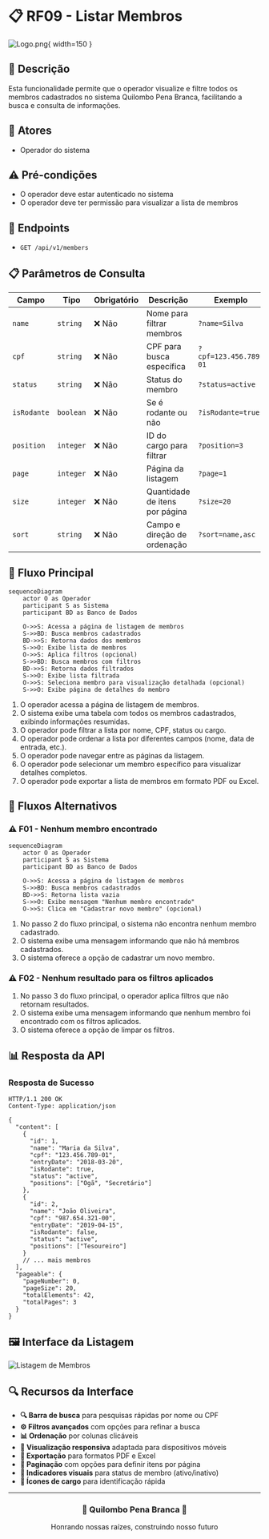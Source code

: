 # 📋 RF09 - Listar Membros

![Logo.png](Logo.png){ width=150 }

## 📝 Descrição

Esta funcionalidade permite que o operador visualize e filtre todos os membros cadastrados no sistema Quilombo Pena Branca, facilitando a busca e consulta de informações.

## 👑 Atores

- Operador do sistema

## ⚠️ Pré-condições

- O operador deve estar autenticado no sistema
- O operador deve ter permissão para visualizar a lista de membros

## 🔌 Endpoints

- `GET /api/v1/members`

## 📋 Parâmetros de Consulta

| Campo        | Tipo     | Obrigatório | Descrição                    | Exemplo               |
|--------------|----------|-------------|-----------------------------|------------------------|
| `name`       | `string` | ❌ Não      | Nome para filtrar membros    | `?name=Silva`         |
| `cpf`        | `string` | ❌ Não      | CPF para busca específica    | `?cpf=123.456.789-01` |
| `status`     | `string` | ❌ Não      | Status do membro             | `?status=active`      |
| `isRodante`  | `boolean`| ❌ Não      | Se é rodante ou não          | `?isRodante=true`     |
| `position`   | `integer`| ❌ Não      | ID do cargo para filtrar     | `?position=3`         |
| `page`       | `integer`| ❌ Não      | Página da listagem           | `?page=1`             |
| `size`       | `integer`| ❌ Não      | Quantidade de itens por página| `?size=20`           |
| `sort`       | `string` | ❌ Não      | Campo e direção de ordenação | `?sort=name,asc`      |

## 🔄 Fluxo Principal

```mermaid
sequenceDiagram
    actor O as Operador
    participant S as Sistema
    participant BD as Banco de Dados
    
    O->>S: Acessa a página de listagem de membros
    S->>BD: Busca membros cadastrados
    BD->>S: Retorna dados dos membros
    S->>O: Exibe lista de membros
    O->>S: Aplica filtros (opcional)
    S->>BD: Busca membros com filtros
    BD->>S: Retorna dados filtrados
    S->>O: Exibe lista filtrada
    O->>S: Seleciona membro para visualização detalhada (opcional)
    S->>O: Exibe página de detalhes do membro
```

1. O operador acessa a página de listagem de membros.
2. O sistema exibe uma tabela com todos os membros cadastrados, exibindo informações resumidas.
3. O operador pode filtrar a lista por nome, CPF, status ou cargo.
4. O operador pode ordenar a lista por diferentes campos (nome, data de entrada, etc.).
5. O operador pode navegar entre as páginas da listagem.
6. O operador pode selecionar um membro específico para visualizar detalhes completos.
7. O operador pode exportar a lista de membros em formato PDF ou Excel.

## 🔀 Fluxos Alternativos

### ⚠️ F01 - Nenhum membro encontrado

```mermaid
sequenceDiagram
    actor O as Operador
    participant S as Sistema
    participant BD as Banco de Dados
    
    O->>S: Acessa a página de listagem de membros
    S->>BD: Busca membros cadastrados
    BD->>S: Retorna lista vazia
    S->>O: Exibe mensagem "Nenhum membro encontrado"
    O->>S: Clica em "Cadastrar novo membro" (opcional)
```

1. No passo 2 do fluxo principal, o sistema não encontra nenhum membro cadastrado.
2. O sistema exibe uma mensagem informando que não há membros cadastrados.
3. O sistema oferece a opção de cadastrar um novo membro.

### ⚠️ F02 - Nenhum resultado para os filtros aplicados

1. No passo 3 do fluxo principal, o operador aplica filtros que não retornam resultados.
2. O sistema exibe uma mensagem informando que nenhum membro foi encontrado com os filtros aplicados.
3. O sistema oferece a opção de limpar os filtros.

## 📊 Resposta da API

### Resposta de Sucesso
```http
HTTP/1.1 200 OK
Content-Type: application/json

{
  "content": [
    {
      "id": 1,
      "name": "Maria da Silva",
      "cpf": "123.456.789-01",
      "entryDate": "2018-03-20",
      "isRodante": true,
      "status": "active",
      "positions": ["Ogã", "Secretário"]
    },
    {
      "id": 2,
      "name": "João Oliveira",
      "cpf": "987.654.321-00",
      "entryDate": "2019-04-15",
      "isRodante": false,
      "status": "active",
      "positions": ["Tesoureiro"]
    }
    // ... mais membros
  ],
  "pageable": {
    "pageNumber": 0,
    "pageSize": 20,
    "totalElements": 42,
    "totalPages": 3
  }
}
```

## 🖼️ Interface da Listagem

![Listagem de Membros](https://via.placeholder.com/800x600.png?text=Listagem+de+Membros)

## 🔍 Recursos da Interface

- **🔍 Barra de busca** para pesquisas rápidas por nome ou CPF
- **⚙️ Filtros avançados** com opções para refinar a busca
- **📊 Ordenação** por colunas clicáveis
- **📱 Visualização responsiva** adaptada para dispositivos móveis
- **📄 Exportação** para formatos PDF e Excel
- **🔢 Paginação** com opções para definir itens por página
- **🎨 Indicadores visuais** para status de membro (ativo/inativo)
- **👑 Ícones de cargo** para identificação rápida

---

<div align="center">
  <h3>🌙 Quilombo Pena Branca 🌙</h3>
  <p>Honrando nossas raízes, construindo nosso futuro</p>
</div>


